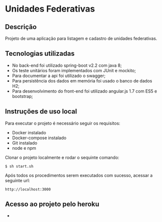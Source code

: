 # Unidades Federativas

## Descrição

Projeto de uma aplicação para listagem e cadastro de unidades federativas.

## Tecnologias utilizadas

- No back-end foi utilizado spring-boot v2.2 com java 8;
- Os teste unitários foram implementados com JUnit e mockito;
- Para documentar a api foi utilizado o swagger;
- Para persistência dos dados em memória foi usado o banco de dados H2;
- Para desenvolvimento do front-end foi utilizado angular.js 1.7 com ES5 e bootstrap;

## Instruções de uso local

Para executar o projeto é necessário seguir os requisitos:

- Docker instalado
- Docker-compose instalado
- Git instalado
- node e npm

Clonar o projeto localmente e rodar o sequinte comando:

`$ sh start.sh`

Após todos os procedimentos serem executados com sucesso, acessar a seguinte url:

`http://localhost:3000`

## Acesso ao projeto pelo heroku

- 


